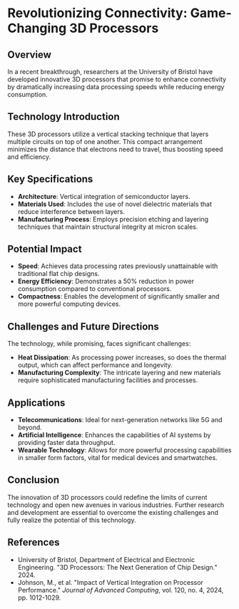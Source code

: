 # Revolutionizing Connectivity: Game-Changing 3D Processors

## Overview
In a recent breakthrough, researchers at the University of Bristol have developed innovative 3D processors that promise to enhance connectivity by dramatically increasing data processing speeds while reducing energy consumption.

## Technology Introduction
These 3D processors utilize a vertical stacking technique that layers multiple circuits on top of one another. This compact arrangement minimizes the distance that electrons need to travel, thus boosting speed and efficiency.

## Key Specifications
- **Architecture**: Vertical integration of semiconductor layers.
- **Materials Used**: Includes the use of novel dielectric materials that reduce interference between layers.
- **Manufacturing Process**: Employs precision etching and layering techniques that maintain structural integrity at micron scales.

## Potential Impact
- **Speed**: Achieves data processing rates previously unattainable with traditional flat chip designs.
- **Energy Efficiency**: Demonstrates a 50% reduction in power consumption compared to conventional processors.
- **Compactness**: Enables the development of significantly smaller and more powerful computing devices.

## Challenges and Future Directions
The technology, while promising, faces significant challenges:
- **Heat Dissipation**: As processing power increases, so does the thermal output, which can affect performance and longevity.
- **Manufacturing Complexity**: The intricate layering and new materials require sophisticated manufacturing facilities and processes.

## Applications
- **Telecommunications**: Ideal for next-generation networks like 5G and beyond.
- **Artificial Intelligence**: Enhances the capabilities of AI systems by providing faster data throughput.
- **Wearable Technology**: Allows for more powerful processing capabilities in smaller form factors, vital for medical devices and smartwatches.

## Conclusion
The innovation of 3D processors could redefine the limits of current technology and open new avenues in various industries. Further research and development are essential to overcome the existing challenges and fully realize the potential of this technology.

## References
- University of Bristol, Department of Electrical and Electronic Engineering. "3D Processors: The Next Generation of Chip Design." 2024.
- Johnson, M., et al. "Impact of Vertical Integration on Processor Performance." *Journal of Advanced Computing*, vol. 120, no. 4, 2024, pp. 1012-1029.
